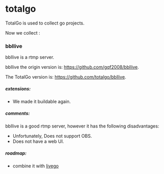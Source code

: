 # totalgo


TotalGo is used to collect go projects.

Now we collect :

### bbllive


bbllive is a rtmp server.

bbllive the origin version is: https://github.com/gqf2008/bbllive.

The TotalGo version is: https://github.com/totalgo/bbllive.


##### extensions:

* We made it buildable again.

##### comments:

bbllive is a good rtmp server, however it has the following disadvantages:

* Unfortunately, Does not support OBS.
* Does not have a web UI.

##### roadmap:

* combine it with [livego](https://github.com/gwuhaolin/livego)


